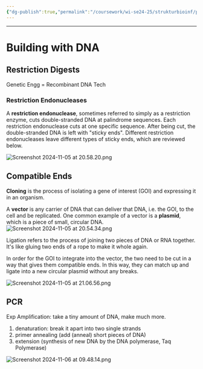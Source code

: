 ```yaml
---
{"dg-publish":true,"permalink":"/coursework/wi-se24-25/strukturbioinf/prereqs/upto-speed-in-biology/ch5/","noteIcon":""}
---
```


---
# Building with DNA

## Restriction Digests


Genetic Engg = Recombinant DNA Tech


### **Restriction Endonucleases**


A **restriction endonuclease**, sometimes referred to simply as a restriction enzyme, cuts double-stranded DNA at palindrome sequences. Each restriction endonuclease cuts at one specific sequence. After being cut, the double-stranded DNA is left with "sticky ends". Different restriction endonucleases leave different types of sticky ends, which are reviewed below.


![Screenshot 2024-11-05 at 20.58.20.png](/img/user/Attachments/Screenshot%202024-11-05%20at%2020.58.20.png)
## Compatible Ends


**Cloning** is the process of isolating a gene of interest (GOI) and expressing it in an organism.

A **vector** is any carrier of DNA that can deliver that DNA, i.e. the GOI, to the cell and be replicated. One common example of a vector is a **plasmid**, which is a piece of small, circular DNA.
![Screenshot 2024-11-05 at 20.54.34.png](/img/user/Attachments/Screenshot%202024-11-05%20at%2020.54.34.png)

Ligation refers to the process of joining two pieces of DNA or RNA together.
It's like gluing two ends of a rope to make it whole again.

In order for the GOI to integrate into the vector, the two need to be cut in a way that gives them compatible ends. In this way, they can match up and ligate into a new circular plasmid without any breaks. 

![Screenshot 2024-11-05 at 21.06.56.png](/img/user/Attachments/Screenshot%202024-11-05%20at%2021.06.56.png)




## PCR

Exp Amplification: take a tiny amount of DNA, make much more. 


1. denaturation:  break it apart into two single strands
2. primer annealing (add (anneal) short pieces of DNA)
3. extension (synthesis of new DNA by the DNA polymerase, Taq Polymerase)

![Screenshot 2024-11-06 at 09.48.14.png](/img/user/Attachments/Screenshot%202024-11-06%20at%2009.48.14.png)


